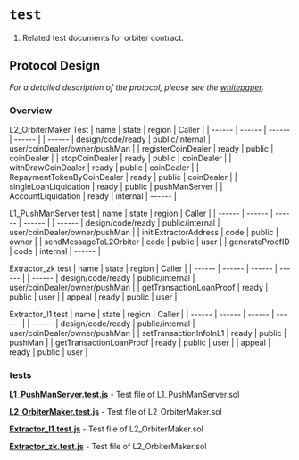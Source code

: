 # `test`

1. Related test documents for orbiter contract.

## Protocol Design

_For a detailed description of the protocol, please see the [whitepaper](https://docs.orbiter.finance/whitepaper_en)._

### Overview

L2_OrbiterMaker Test
| name | state | region | Caller |
| ------ | ------ | ------ | ------ |
| ------ | design/code/ready | public/internal | user/coinDealer/owner/pushMan |
| registerCoinDealer | ready | public | coinDealer |
| stopCoinDealer | ready | public | coinDealer |
| withDrawCoinDealer | ready | public | coinDealer |
| RepaymentTokenByCoinDealer | ready | public | coinDealer |
| singleLoanLiquidation | ready | public | pushManServer |
| AccountLiquidation | ready | internal | ------ |

L1_PushManServer test
| name | state | region | Caller |
| ------ | ------ | ------ | ------ |
| ------ | design/code/ready | public/internal | user/coinDealer/owner/pushMan |
| initiExtractorAddress | code | public | owner |
| sendMessageToL2Orbiter | code | public | user |
| generateProofID | code | internal | ------ |

Extractor_zk test
| name | state | region | Caller |
| ------ | ------ | ------ | ------ |
| ------ | design/code/ready | public/internal | user/coinDealer/owner/pushMan |
| getTransactionLoanProof | ready | public | user |
| appeal | ready | public | user |

Extractor_l1 test
| name | state | region | Caller |
| ------ | ------ | ------ | ------ |
| ------ | design/code/ready | public/internal | user/coinDealer/owner/pushMan |
| setTransactionInfoInL1 | ready | public | pushMan |
| getTransactionLoanProof | ready | public | user |
| appeal | ready | public | user |

### tests

**[L1_PushManServer.test.js](https://github.com/OrbiterCross/V2-contracts/blob/develop/packages/hardhat/test/L1_PushManServer.test.js)** - Test file of L1_PushManServer.sol

**[L2_OrbiterMaker.test.js](https://github.com/OrbiterCross/V2-contracts/blob/develop/packages/hardhat/test/L2_OrbiterMaker.test.js)** - Test file of L2_OrbiterMaker.sol

**[Extractor_l1.test.js](https://github.com/OrbiterCross/V2-contracts/blob/develop/packages/hardhat/test/Extractor_l1.test.js)** - Test file of L2_OrbiterMaker.sol

**[Extractor_zk.test.js](https://github.com/OrbiterCross/V2-contracts/blob/develop/packages/hardhat/test/Extractor_zk.test.js)** - Test file of L2_OrbiterMaker.sol
